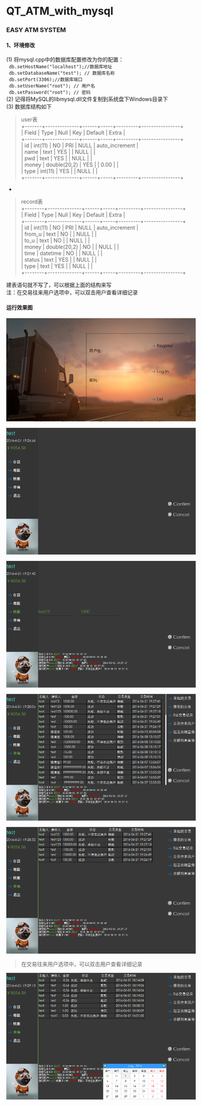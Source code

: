 # QT_ATM_with_mysql
### EASY ATM SYSTEM

#### 1、环境修改
(1) 将mysql.cpp中的数据库配置修改为你的配置：   
`` db.setHostName("localhost");//数据库地址``   
`` db.setDatabaseName("test"); // 数据库名称``    
`` db.setPort(3306);//数据库端口``    
`` db.setUserName("root"); // 用户名``    
`` db.setPassword("root"); // 密码``    
(2) 记得将MySQL的libmysql.dll文件复制到系统盘下Windows目录下    
(3) 数据库结构如下
> user表    
+-------+--------------+------+-----+---------+----------------+    
| Field | Type         | Null | Key | Default | Extra          |    
+-------+--------------+------+-----+---------+----------------+    
| id    | int(11)      | NO   | PRI | NULL    | auto_increment |    
| name  | text         | YES  |     | NULL    |                |    
| pwd   | text         | YES  |     | NULL    |                |    
| money | double(20,2) | YES  |     | 0.00    |                |    
| type  | int(11)      | YES  |     | NULL    |                |    
+-------+--------------+------+-----+---------+----------------+     

-

> record表    
+--------+--------------+------+-----+---------+----------------+    
| Field  | Type         | Null | Key | Default | Extra          |    
+--------+--------------+------+-----+---------+----------------+    
| id     | int(11)      | NO   | PRI | NULL    | auto_increment |    
| from_u | text         | NO   |     | NULL    |                |    
| to_u   | text         | NO   |     | NULL    |                |    
| money  | double(20,2) | NO   |     | NULL    |                |    
| time   | datetime     | NO   |     | NULL    |                |    
| status | text         | YES  |     | NULL    |                |    
| type   | text         | YES  |     | NULL    |                |    
+--------+--------------+------+-----+---------+----------------+    

建表语句就不写了，可以根据上面的结构来写  
注：在交易往来用户选项中，可以双击用户查看详细记录 
#### 运行效果图
![截图](/ScreenShots/截图1.png)

![截图](/ScreenShots/截图5.png)

![截图](/ScreenShots/截图13.png)

![截图](/ScreenShots/截图14.png)

![截图](/ScreenShots/截图16.png)
> 在交易往来用户选项中，可以双击用户查看详细记录

![截图](/ScreenShots/截图19.png)
